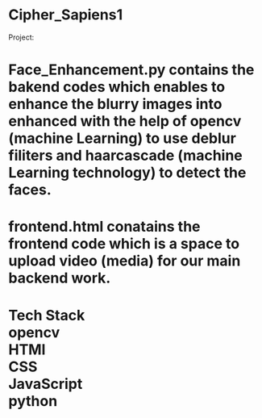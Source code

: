 # Cipher_Sapiens1
Project:
# Face_Enhancement.py contains the bakend codes which enables to enhance the blurry images into enhanced with the help of opencv (machine Learning) to use deblur filiters and haarcascade (machine Learning technology) to detect the faces.
# frontend.html conatains the frontend code which is a space to upload video (media) for our main backend work.
# Tech Stack <br> opencv <br> HTMl <br> CSS <br> JavaScript <br> python 